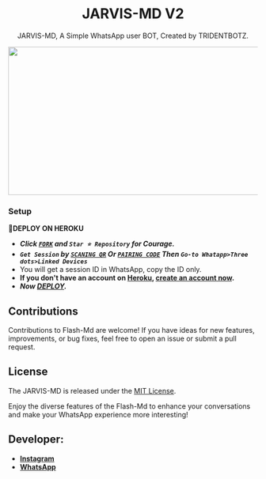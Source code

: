  <h1 align="center"> JARVIS-MD V2 </h1>
<p align="center"> JARVIS-MD, A Simple WhatsApp user BOT, Created by TRIDENTBOTZ.
</p>



<img src="https://telegra.ph/file/3f985014b51b3cf335bfe.jpg" width="700" height="300"/>



### Setup

**📌DEPLOY ON HEROKU**
   - ***Click [`FORK`](https://github.com/botskaking/JARVIS-MD-V2/fork) and `Star ⭐ Repository` for Courage.***
   - ***`Get Session` by [`SCANING QR`](https://flash-md-qr.onrender.com) Or [`PAIRING CODE`](https://flashmd-session-5fea4d73011f.herokuapp.com/pair) Then `Go-to Whatapp>Three dots>Linked Devices`***
   - You will get a session ID in WhatsApp, copy the ID only.
   - **If you don't have an account on [Heroku](https://signup.heroku.com/), [create an account now](https://signup.heroku.com/).**
   - ***Now [DEPLOY](https://dashboard.heroku.com/new?template=https://github.com/botskaking/JARVIS-MD-V2).***


## Contributions

Contributions to Flash-Md are welcome! If you have ideas for new features, improvements, or bug fixes, feel free to open an issue or submit a pull request.

## License

The JARVIS-MD is released under the [MIT License](https://opensource.org/licenses/MIT).

Enjoy the diverse features of the Flash-Md  to enhance your conversations and make your WhatsApp experience more interesting!

## Developer:

- [**Instagram**](https://youtube.com/@ironmanhindigaming)
- [**WhatsApp**](https://wa.me/918279975767)

